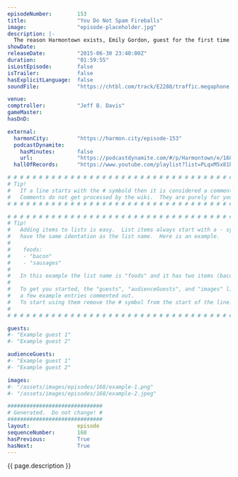 ```yaml
---
episodeNumber:        153
title:                "You Do Not Spam Fireballs"
image:                "episode-placeholder.jpg"
description: |-
  The reason Harmontown exists, Emily Gordon, guest for the first time. Kumail drops in, feminists are responsible for 99.9% of blowjobs and sperm is like a slushy. Watch the video at harmontown.com/live! Become a member!
showDate:             
releaseDate:          "2015-06-30 23:40:00Z"
duration:             "01:59:55"
isLostEpisode:        false
isTrailer:            false
hasExplicitLanguage:  false
soundFile:            "https://chtbl.com/track/E2288/traffic.megaphone.fm/STA3828999804.mp3?updated=1561588624"

venue:                
comptroller:          "Jeff B. Davis"
gameMaster:           
hasDnD:               

external:
  harmonCity:         "https://harmon.city/episode-153"
  podcastDynamite:
    hasMinutes:       false
    url:              "https://podcastdynamite.com/#/p/Harmontown/e/168/153"
  hallOfRecords:      "https://www.youtube.com/playlist?list=PLqxM5x81hNOa1UcNzMk90oKRt129hwD3t"

# # # # # # # # # # # # # # # # # # # # # # # # # # # # # # # # # # # # # # # # # # # # #
# Tip!
#   If a line starts with the # symbold then it is considered a comment.
#   Comments do not get processed by the wiki.  They are purely for your information.
# # # # # # # # # # # # # # # # # # # # # # # # # # # # # # # # # # # # # # # # # # # # #

# # # # # # # # # # # # # # # # # # # # # # # # # # # # # # # # # # # # # # # # # # # # #
# Tip!
#   Adding items to lists is easy.  List items always start with a - symbol and have
#   have the same identation as the list name.  Here is an example.
#
#    foods:
#    - "bacon"
#    - "sausages"
#
#   In this example the list name is "foods" and it has two items (bacon, and sausages).
#
#   To get you started, the "guests", "audienceGuests", and "images" lists below have
#   a few example entries commented out.
#   To start using them remove the # symbol from the start of the line.
#
# # # # # # # # # # # # # # # # # # # # # # # # # # # # # # # # # # # # # # # # # # # # #

guests:
#- "Example guest 1"
#- "Example guest 2"

audienceGuests:
#- "Example guest 1"
#- "Example guest 2"

images:
#- "/assets/images/episodes/168/example-1.png"
#- "/assets/images/episodes/168/example-2.jpeg"

##############################
# Generated.  Do not change! #
##############################
layout:               episode
sequenceNumber:       168
hasPrevious:          True
hasNext:              True
---
```


<!-- The episode description will be rendered here -->
{{ page.description }}

<!-- Add your content BELOW here -->
<!-- vvvvvvvvvvvvvvvvvvvvvvvvvvv -->




<!-- ^^^^^^^^^^^^^^^^^^^^^^^^^^^ -->
<!-- Add your content ABOVE here -->

<!-- The episode gallery will be rendered here -->